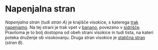 # Napenjalna stran

_Napenjalna stran_ (tudi _stran A_) je krajišče visokice, s katerega [trak](trak) [napenjamo](napenjanje). Na tej strani je trak vpet v [banano](banana), povezano v [sidrišče](sidrisce). Praviloma je to bolj dostopna od obeh strani visokice in tudi tista, na kateri poteka druženje ob visokovanju. Druga stran visokice je [statična stran](staticna-stran) (_stran B_).

